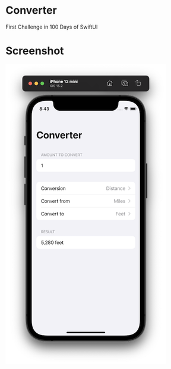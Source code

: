 # Converter

First Challenge in 100 Days of SwiftUI

# Screenshot

![Converter](https://github.com/JKGRAHAMs/Converter/blob/main/ScreenShotConverter.png)
